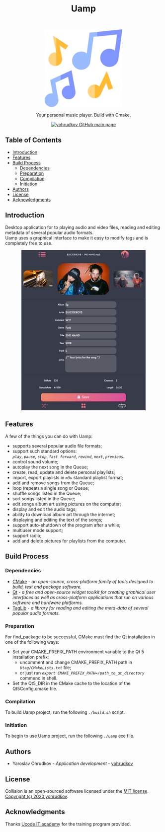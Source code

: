 <h1 align="center"> Uamp </h1> <br>

<p align="center">
    <a href="https://github.com/yohrudkov/Utag">
        <img alt="Uamp"
        title="Uamp"
        src="https://github.com/yohrudkov/Uamp/blob/main/app/resources/exe.svg?raw=true"
        width="250">
    </a>
</p>

<p align="center"> Your personal music player. Build with Cmake. </p>

<p align="center">
    <a href="https://github.com/yohrudkov">
        <img alt="yohrudkov GitHub main page"
        title="Main page"
        src="https://github.githubassets.com/images/modules/logos_page/GitHub-Logo.png"
        width="140">
    </a>
</p>

## Table of Contents

- [Introduction](#Introduction)
- [Features](#Features)
- [Build Process](#Build-Process)
    - [Dependencies](#Dependencies)
    - [Preparation](#Preparation)
    - [Compilation](#Compilation)
    - [Initiation](#Initiation)
- [Authors](#Authors)
- [License](#License)
- [Acknowledgments](#Acknowledgments)

## Introduction

Desktop application for to playing audio and video files, reading and editing metadata of several popular audio formats.\
Uamp uses a graphical interface to make it easy to modify tags and is completely free to use.

<p align="center">
    <img alt="Uamp"
    title="Uamp"
    src="https://github.com/yohrudkov/Utag/blob/main/app/resources/img/2.jpg?raw=true"
    width="400">
</p>

## Features

A few of the things you can do with Uamp:

* supports several popular audio file formats;
* support such standard options:\
    *`play`*, *`pause`*, *`stop`*, *`fast forward`*, *`rewind`*, *`next`*, *`previous`*.
* control sound volume;
* autoplay the next song in the Queue;
* create, read, update and delete personal playlists;
* import, export playlists in *`m3u`* standard playlist format;
* add and remove songs from the Queue;
* loop (repeat) a single song or Queue;
* shuffle songs listed in the Queue;
* sort songs listed in the Queue;
* edit songs album art using pictures on the computer;
* display and edit the audio tags;
* ability to download album art through the internet;
* displaying and editing the text of the songs;
* support auto-shutdown of the program after a while;
* multiuser mode support;
* support radio;
* add and delete pictures for playlists from the computer.

## Build Process

### Dependencies

- [CMake](https://cmake.org) - *an open-source, cross-platform family of tools designed to build, test and package software.*
- [Qt](https://www.qt.io) - *a free and open-source widget toolkit for creating graphical user interfaces as well as cross-platform applications that run on various software and hardware platforms.*
- [TagLib](https://taglib.org) - *a library for reading and editing the meta-data of several popular audio formats.*

### Preparation

For find_package to be successful, CMake must find the Qt installation in one of the following ways:

- Set your CMAKE_PREFIX_PATH environment variable to the Qt 5 installation prefix:
    - uncomment and change CMAKE_PREFIX_PATH path in *`Utag/CMakeLists.txt`* file;
    - or just run *`export CMAKE_PREFIX_PATH=/path_to_qt_directory`* commend in shell.
- Set the Qt5_DIR in the CMake cache to the location of the Qt5Config.cmake file.

### Compilation

To build Uamp project, run the following *`./build.sh`* script.

### Initiation

To begin to use Uamp project, run the following *`./uamp`* exe file.

## Authors

- Yaroslav Ohrudkov - *Application development* - [yohrudkov](https://github.com/yohrudkov)

## License

Collision is an open-sourced software licensed under the [MIT license](https://en.wikipedia.org/wiki/MIT_License). \
[Copyright (c) 2020 yohrudkov](https://github.com/yohrudkov/Utag/blob/main/LICENSE).

## Acknowledgments

Thanks [Ucode IT academy](https://ucode.world/ru/) for the training program provided.